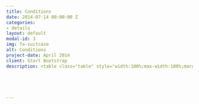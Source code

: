 ```yaml
---
title: Conditions
date: 2014-07-14 00:00:00 Z
categories:
- details
layout: default
modal-id: 3
img: fa-suitcase
alt: Conditions
project-date: April 2014
client: Start Bootstrap
description: <table class="table" style="width:100%;max-width:100%;margin-left:0%;vertical-align:top !important"><thead style="border-bottom:1px solid black !important"><tr><th style="vertical-align:top !important"><p>Participant’s category</p></th><th width="14%" style="vertical-align:top !important"><p>Early bird</p></th><th width="14%" style="vertical-align:top !important"><p>Regular registration</p></th><th width="20%" style="vertical-align:top !important"><p>Special price for the EUSP members</p></th><th width="27%" style="vertical-align:top !important"><p>Special price for the EUSP members</p></th></tr><tr><th></th><th width="14%"><sub>(before April 15 2020)</sub></th><th width="14%"><sub>(after April 16 2020)</sub></th><th width="20%"><sub>(before April 15 2020)<sup>1</sup></sub></th><th><sub>(after April 15 2020)<sup>1</sup></sub></th></tr></thead><tbody><tr><td width="24%"><p>Registration for 3MUGIS-2020</p><sub>(short format)<sup>2</sup></sub></td><td width="18%"><p>300 €</p></td><td width="17%"><p>400 €</p></td><td width="19%"><p>8000  ₽</p></td><td width="19%"><p>10000  ₽</p></td></tr><tr><td width="24%"><p>Registration for 3MUGIS-2020</p><sub>(full format)<sup>3</sup></sub></td><td width="18%"><p>1800 €</p></td><td width="17%"><p>2000 €</p></td><td width="19%"><p>80000  ₽</p></td><td width="19%"><p>85000  ₽</p></td></tr></tbody></table><p>&nbsp;</p><p><strong><sup>&nbsp;</sup></strong></p><p style="text-align:justify"><strong><sup>1 </sup></strong>EUSP – Eurasian Soil Partnership, involving Armenia, Azerbaijan, Belarus, Georgia, Kazakhstan, Kyrgyzstan, Moldova, Russian Federation, Tajikistan, Turkey, Turkmenistan, Ukraine and&nbsp;Uzbekistan (http://www.fao.org/global-soil-partnership/regional-partnerships/europe/eurasia/en/)</p><p>&nbsp;</p><p style="text-align:justify"><sup>2</sup> Short format includes 5 days of on-campus classes, one-day field tour, two meals per day, all the materials, free of charge participation in SSC-2020. The regular participation fee also includes free accommodation in RUDN campus for the duration of up to 7 days. The special price for the EUSP members doesn’t include the free accommodation, but a special offer to book a 7 days accommodation in RUDN campus for total extra 6000 RUR will be available. All the participants will issue the official 1ECTS certificate, recognized internationally.</p><p>&nbsp;</p><p style="text-align:justify">For participants who are not willing or are not able to join the field part of the 3MUGIS-2020 summer school a one-week on-campus format will be available. Lectures and practical trainings will be followed by a field day and participation at the Smart and Sustainable Cities conference. The participation fee for the summer school and the conference will is anticipated to be 300 euro (10000 RUB for RF citizens). Detailed information and registration is available at the SSC conference website.</p> <p style="text-align:justify">3MUGIS-2020 summer school will host international groups up to 35 participants. 3MUGIS-2020 participants will receive 3 ECTS, recognized by educational programs worldwide. </p> <p style="text-align:justify">Participation fees will cover accommodation, two meals per day, travelling inside Russia and all materials necessary for courses. The participation fee is anticipated to be 1,800 euro. </p> <p style="text-align:justify">All of the foreign participants will also receive visa support and any other assistance with organization of their trip to Moscow.</p><p></p>





---
```


